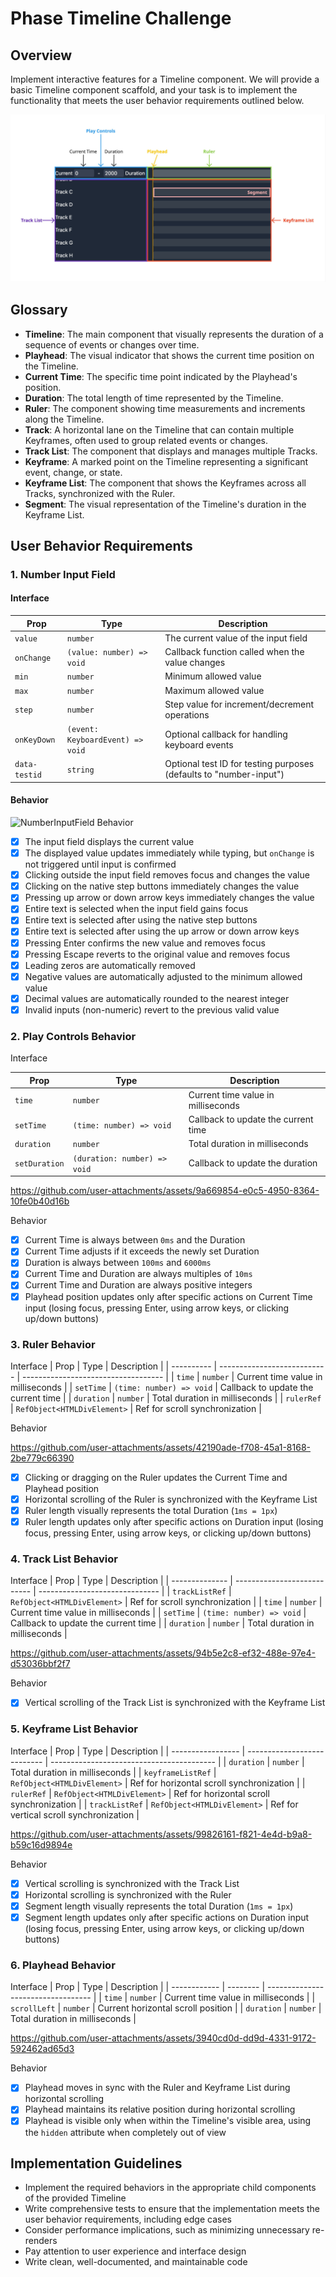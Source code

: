 # Phase Timeline Challenge

## Overview

Implement interactive features for a Timeline component. We will provide a basic Timeline component scaffold, and your task is to implement the functionality that meets the user behavior requirements outlined below.

![component-overview](./readme-assets/component-overview.jpg)

## Glossary

- **Timeline**: The main component that visually represents the duration of a sequence of events or changes over time.
- **Playhead**: The visual indicator that shows the current time position on the Timeline.
- **Current Time**: The specific time point indicated by the Playhead's position.
- **Duration**: The total length of time represented by the Timeline.
- **Ruler**: The component showing time measurements and increments along the Timeline.
- **Track**: A horizontal lane on the Timeline that can contain multiple Keyframes, often used to group related events or changes.
- **Track List**: The component that displays and manages multiple Tracks.
- **Keyframe**: A marked point on the Timeline representing a significant event, change, or state.
- **Keyframe List**: The component that shows the Keyframes across all Tracks, synchronized with the Ruler.
- **Segment**: The visual representation of the Timeline's duration in the Keyframe List.

## User Behavior Requirements

### 1. Number Input Field

#### Interface

| Prop          | Type                             | Description                                                        |
| ------------- | -------------------------------- | ------------------------------------------------------------------ |
| `value`       | `number`                         | The current value of the input field                               |
| `onChange`    | `(value: number) => void`        | Callback function called when the value changes                    |
| `min`         | `number`                         | Minimum allowed value                                              |
| `max`         | `number`                         | Maximum allowed value                                              |
| `step`        | `number`                         | Step value for increment/decrement operations                      |
| `onKeyDown`   | `(event: KeyboardEvent) => void` | Optional callback for handling keyboard events                     |
| `data-testid` | `string`                         | Optional test ID for testing purposes (defaults to "number-input") |

#### Behavior

![NumberInputField Behavior](https://github.com/kemojal/phase-timeline-challenge/blob/main/test-assets/01-input-test.gif)

- [x] The input field displays the current value
- [x] The displayed value updates immediately while typing, but `onChange` is not triggered until input is confirmed
- [x] Clicking outside the input field removes focus and changes the value
- [x] Clicking on the native step buttons immediately changes the value
- [x] Pressing up arrow or down arrow keys immediately changes the value
- [x] Entire text is selected when the input field gains focus
- [x] Entire text is selected after using the native step buttons
- [x] Entire text is selected after using the up arrow or down arrow keys
- [x] Pressing Enter confirms the new value and removes focus
- [x] Pressing Escape reverts to the original value and removes focus
- [x] Leading zeros are automatically removed
- [x] Negative values are automatically adjusted to the minimum allowed value
- [x] Decimal values are automatically rounded to the nearest integer
- [x] Invalid inputs (non-numeric) revert to the previous valid value

### 2. Play Controls Behavior

Interface

| Prop          | Type                         | Description                         |
| ------------- | ---------------------------- | ----------------------------------- |
| `time`        | `number`                     | Current time value in milliseconds  |
| `setTime`     | `(time: number) => void`     | Callback to update the current time |
| `duration`    | `number`                     | Total duration in milliseconds      |
| `setDuration` | `(duration: number) => void` | Callback to update the duration     |

https://github.com/user-attachments/assets/9a669854-e0c5-4950-8364-10fe0b40d16b

Behavior

- [x] Current Time is always between `0ms` and the Duration
- [x] Current Time adjusts if it exceeds the newly set Duration
- [x] Duration is always between `100ms` and `6000ms`
- [x] Current Time and Duration are always multiples of `10ms`
- [x] Current Time and Duration are always positive integers
- [x] Playhead position updates only after specific actions on Current Time input (losing focus, pressing Enter, using arrow keys, or clicking up/down buttons)

### 3. Ruler Behavior

Interface
| Prop | Type | Description |
| ---------- | --------------------------- | ----------------------------------- |
| `time` | `number` | Current time value in milliseconds |
| `setTime` | `(time: number) => void` | Callback to update the current time |
| `duration` | `number` | Total duration in milliseconds |
| `rulerRef` | `RefObject<HTMLDivElement>` | Ref for scroll synchronization |

Behavior

https://github.com/user-attachments/assets/42190ade-f708-45a1-8168-2be779c66390

- [x] Clicking or dragging on the Ruler updates the Current Time and Playhead position
- [x] Horizontal scrolling of the Ruler is synchronized with the Keyframe List
- [x] Ruler length visually represents the total Duration (`1ms = 1px`)
- [x] Ruler length updates only after specific actions on Duration input (losing focus, pressing Enter, using arrow keys, or clicking up/down buttons)

### 4. Track List Behavior

Interface
| Prop | Type | Description |
| -------------- | --------------------------- | ------------------------------ |
| `trackListRef` | `RefObject<HTMLDivElement>` | Ref for scroll synchronization |
| `time` | `number` | Current time value in milliseconds |
| `setTime` | `(time: number) => void` | Callback to update the current time |
| `duration` | `number` | Total duration in milliseconds |

https://github.com/user-attachments/assets/94b5e2c8-ef32-488e-97e4-d53036bbf2f7

Behavior

- [x] Vertical scrolling of the Track List is synchronized with the Keyframe List

### 5. Keyframe List Behavior

Interface
| Prop | Type | Description |
| ----------------- | --------------------------- | ----------------------------------------- |
| `duration` | `number` | Total duration in milliseconds |
| `keyframeListRef` | `RefObject<HTMLDivElement>` | Ref for horizontal scroll synchronization |
| `rulerRef` | `RefObject<HTMLDivElement>` | Ref for horizontal scroll synchronization |
| `trackListRef` | `RefObject<HTMLDivElement>` | Ref for vertical scroll synchronization |

https://github.com/user-attachments/assets/99826161-f821-4e4d-b9a8-b59c16d9894e

Behavior

- [x] Vertical scrolling is synchronized with the Track List
- [x] Horizontal scrolling is synchronized with the Ruler
- [x] Segment length visually represents the total Duration (`1ms = 1px`)
- [x] Segment length updates only after specific actions on Duration input (losing focus, pressing Enter, using arrow keys, or clicking up/down buttons)

### 6. Playhead Behavior

Interface
| Prop | Type | Description |
| ------------ | -------- | ---------------------------------- |
| `time` | `number` | Current time value in milliseconds |
| `scrollLeft` | `number` | Current horizontal scroll position |
| `duration` | `number` | Total duration in milliseconds |

https://github.com/user-attachments/assets/3940cd0d-dd9d-4331-9172-592462ad65d3

Behavior

- [x] Playhead moves in sync with the Ruler and Keyframe List during horizontal scrolling
- [x] Playhead maintains its relative position during horizontal scrolling
- [x] Playhead is visible only when within the Timeline's visible area, using the `hidden` attribute when completely out of view

## Implementation Guidelines

- Implement the required behaviors in the appropriate child components of the provided Timeline
- Write comprehensive tests to ensure that the implementation meets the user behavior requirements, including edge cases
- Consider performance implications, such as minimizing unnecessary re-renders
- Pay attention to user experience and interface design
- Write clean, well-documented, and maintainable code

